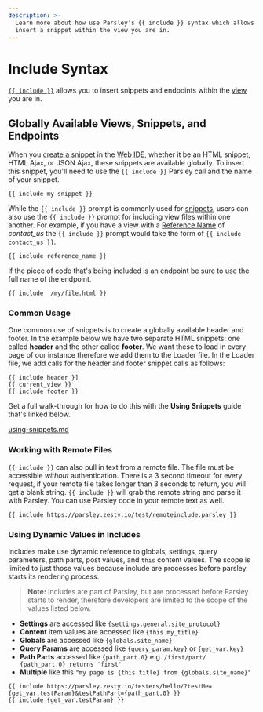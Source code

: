 ```yaml
---
description: >-
  Learn more about how use Parsley's {{ include }} syntax which allows you
  insert a snippet within the view you are in.
---
```


# Include Syntax

[`{{ include }}`](https://zesty.org/services/web-engine/introduction-to-parsley/parsley-index#include) allows you to insert snippets and endpoints within the [view](https://zesty.org/services/web-engine/view-templating#what-are-views) you are in.

## Globally Available Views, Snippets, and Endpoints

When you [create a snippet](https://zesty.org/guides/using-snippets#creating-snippets) in the [Web IDE](https://zesty.org/services/manager-ui/editor), whether it be an HTML snippet, HTML Ajax, or JSON Ajax, these snippets are available globally. To insert this snippet, you'll need to use the `{{ include }}` Parsley call and the name of your snippet.

```
{{ include my-snippet }}
```

While the `{{ include }}` prompt is commonly used for [snippets](https://zesty.org/glossary#snippet), users can also use the `{{ include }}` prompt for including view files within one another. For example, if you have a view with a [Reference Name](https://zesty.org/glossary#parsley-reference-name) of _contact\_us_ the `{{ include }}` prompt would take the form of `{{ include contact_us }}`.

```
{{ include reference_name }}
```

If the piece of code that's being included is an endpoint be sure to use the full name of the endpoint.

```
{{ include  /my/file.html }}
```

### Common Usage

One common use of snippets is to create a globally available header and footer. In the example below we have two separate HTML snippets: one called **header** and the other called **footer**. We want these to load in every page of our instance therefore we add them to the Loader file. In the Loader file, we add calls for the header and footer snippet calls as follows:

```
{{ include header }]
{{ current_view }}
{{ include footer }}
```

Get a full walk-through for how to do this with the **Using Snippets** guide that's linked below.

[using-snippets.md](../../../../instances/guides/how-tos/using-snippets.md)

### Working with Remote Files

`{{ include }}` can also pull in text from a remote file. The file must be accessible _without_ authentication. There is a 3 second timeout for every request, if your remote file takes longer than 3 seconds to return, you will get a blank string. `{{ include }}` will grab the remote string and parse it with Parsley. You can use Parsley code in your remote text as well.

```
{{ include https://parsley.zesty.io/test/remoteinclude.parsley }}
```

### Using Dynamic Values in Includes

Includes make use dynamic reference to globals, settings, query parameters, path parts, post values, and `this` content values. The scope is limited to just those values because include are processes before parsley starts its rendering process.

> **Note:** Includes are part of Parsley, but are processed before Parsley starts to render, therefore developers are limited to the scope of the values listed below.

* **Settings** are accessed like `{settings.general.site_protocol}`
* **Content** item values are accessed like `{this.my_title}`
* **Globals** are accessed like `{globals.site_name}`
* **Query Params** are accessed like `{query_param.key}` or `{get_var.key}`
* **Path Parts** accessed like `{path_part.0}`  e.g. `/first/part/  {path_part.0} returns 'first'`
* **Multiple** like this `"my page is {this.title} from {globals.site_name}"`

```
{{ include https://parsley.zesty.io/testers/hello/?testMe={get_var.testParam}&testPathPart={path_part.0} }}
{{ include {get_var.testParam} }}
```
